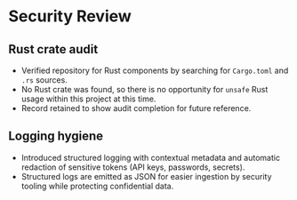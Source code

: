 # Security Review

## Rust crate audit

- Verified repository for Rust components by searching for `Cargo.toml` and `.rs` sources.
- No Rust crate was found, so there is no opportunity for `unsafe` Rust usage within this project at this time.
- Record retained to show audit completion for future reference.

## Logging hygiene

- Introduced structured logging with contextual metadata and automatic redaction of sensitive tokens (API keys, passwords, secrets).
- Structured logs are emitted as JSON for easier ingestion by security tooling while protecting confidential data.
